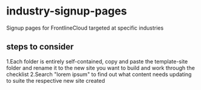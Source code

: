 # industry-signup-pages
Signup pages for FrontlineCloud targeted at specific industries

## steps to consider
1.Each folder is entirely self-contained, copy and paste the template-site folder and rename it to the new site you want to build and work through the checklist
2.Search "lorem ipsum" to find out what content needs updating to suite the respective new site created

